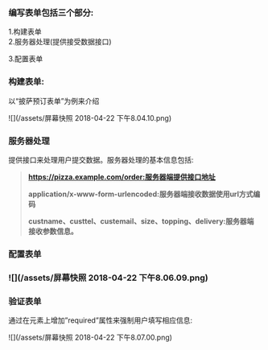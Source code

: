 ### 编写表单包括三个部分:

1.构建表单  
2.服务器处理\(提供接受数据接口\)

3.配置表单

### 构建表单:

以“披萨预订表单”为例来介绍

![](/assets/屏幕快照 2018-04-22 下午8.04.10.png)

### 服务器处理

提供接口来处理用户提交数据。服务器处理的基本信息包括:

> **https://pizza.example.com/order:服务器端提供接口地址**
>
> **application/x-www-form-urlencoded:服务器端接收数据使用url方式编码**
>
> **custname、custtel、custemail、size、topping、delivery:服务器端 接收参数信息。**

### 配置表单

### ![](/assets/屏幕快照 2018-04-22 下午8.06.09.png)

### 验证表单

通过在元素上增加”required”属性来强制用户填写相应信息:

![](/assets/屏幕快照 2018-04-22 下午8.07.00.png)



























